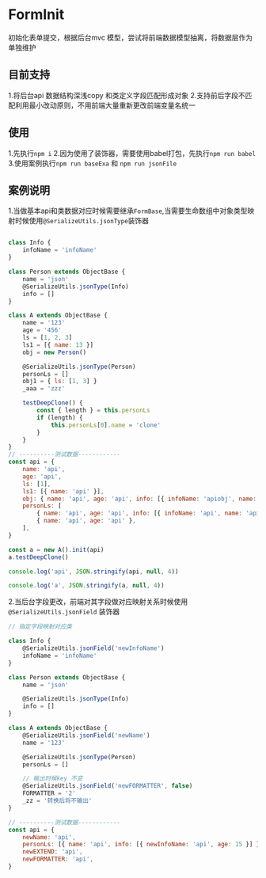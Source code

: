 # FormInit
初始化表单提交，根据后台mvc 模型，尝试将前端数据模型抽离，将数据层作为单独维护
## 目前支持
1.将后台api 数据结构深浅copy 和类定义字段匹配形成对象
2.支持前后字段不匹配利用最小改动原则，不用前端大量重新更改前端变量名统一
## 使用
1.先执行`npm i`
2.因为使用了装饰器，需要使用babel打包，先执行`npm run babel`
3.使用案例执行`npm run baseExa` 和 `npm run jsonFile`

## 案例说明
1.当做基本api和类数据对应时候需要继承`FormBase`,当需要生命数组中对象类型映射时候使用`@SerializeUtils.jsonType`装饰器
~~~js

class Info {
    infoName = 'infoName'
}

class Person extends ObjectBase {
    name = 'json'
    @SerializeUtils.jsonType(Info)
    info = []
}

class A extends ObjectBase {
    name = '123'
    age = '456'
    ls = [1, 2, 3]
    ls1 = [{ name: 13 }]
    obj = new Person()

    @SerializeUtils.jsonType(Person)
    personLs = []
    obj1 = { ls: [1, 3] }
    _aaa = 'zzz'

    testDeepClone() {
        const { length } = this.personLs
        if (length) {
            this.personLs[0].name = 'clone'
        }
    }
}
// ----------测试数据------------
const api = {
    name: 'api',
    age: 'api',
    ls: [1],
    ls1: [{ name: 'api' }],
    obj: { name: 'api', age: 'api', info: [{ infoName: 'apiobj', name: 'api', age: 'api' }] },
    personLs: [
        { name: 'api', age: 'api', info: [{ infoName: 'api', name: 'api', age: 'api' }] },
        { name: 'api', age: 'api' },
    ],
}

const a = new A().init(api)
a.testDeepClone()

console.log('api', JSON.stringify(api, null, 4))

console.log('a', JSON.stringify(a, null, 4))
~~~

2.当后台字段更改，前端对其字段做对应映射关系时候使用`@SerializeUtils.jsonField` 装饰器
~~~js
// 指定字段映射对应类

class Info {
    @SerializeUtils.jsonField('newInfoName')
    infoName = 'infoName'
}

class Person extends ObjectBase {
    name = 'json'

    @SerializeUtils.jsonType(Info)
    info = []
}

class A extends ObjectBase {
    @SerializeUtils.jsonField('newName')
    name = '123'

    @SerializeUtils.jsonType(Person)
    personLs = []

    // 输出时候key 不变
    @SerializeUtils.jsonField('newFORMATTER', false)
    FORMATTER = '2'
    _zz = '转换后将不输出'
}

// ----------测试数据------------
const api = {
    newName: 'api',
    personLs: [{ name: 'api', info: [{ newInfoName: 'api', age: 15 }] }],
    newEXTEND: 'api',
    newFORMATTER: 'api',
}

~~~
